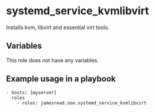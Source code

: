# systemd_service_kvmlibvirt

Installs kvm, libvirt and essential virt tools.
## Variables
This role does not have any variables.


## Example usage in a playbook

```
- hosts: [myserver]
  roles
    - roles: jamesread.soe.systemd_service_kvmlibvirt
```
